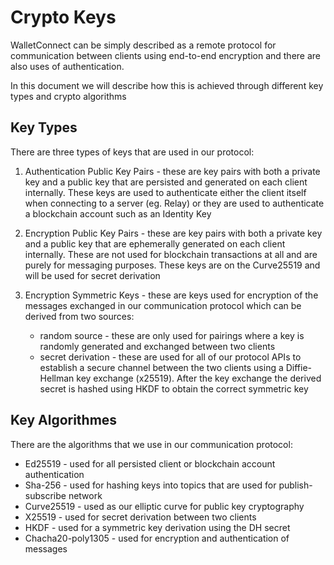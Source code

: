 # Crypto Keys

WalletConnect can be simply described as a remote protocol for communication between clients using end-to-end encryption and there are also uses of authentication.

In this document we will describe how this is achieved through different key types and crypto algorithms

## Key Types

There are three types of keys that are used in our protocol:

1. Authentication Public Key Pairs - these are key pairs with both a private key and a public key that are persisted and generated on each client internally. These keys are used to authenticate either the client itself when connecting to a server (eg. Relay) or they are used to authenticate a blockchain account such as an Identity Key

2. Encryption Public Key Pairs - these are key pairs with both a private key and a public key that are ephemerally generated on each client internally. These are not used for blockchain transactions at all and are purely for messaging purposes. These keys are on the Curve25519 and will be used for secret derivation

3. Encryption Symmetric Keys - these are keys used for encryption of the messages exchanged in our communication protocol which can be derived from two sources:

    * random source - these are only used for pairings where a key is randomly generated and exchanged between two clients
    * secret derivation - these are used for all of our protocol APIs to establish a secure channel between the two clients using a Diffie-Hellman key exchange (x25519). After the key exchange the derived secret is hashed using HKDF to obtain the correct symmetric key

## Key Algorithmes

There are the algorithms that we use in our communication protocol:

* Ed25519 - used for all persisted client or blockchain account authentication
* Sha-256 - used for hashing keys into topics that are used for publish-subscribe network
* Curve25519 - used as our elliptic curve for public key cryptography
* X25519 - used for secret derivation between two clients
* HKDF - used for a symmetric key derivation using the DH secret
* Chacha20-poly1305 - used for encryption and authentication of messages
